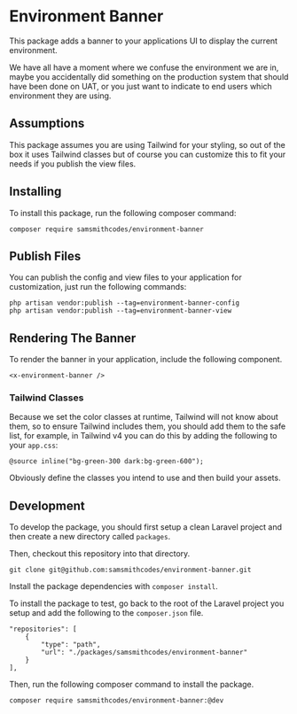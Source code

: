# Environment Banner

This package adds a banner to your applications UI to display the current environment.

We have all have a moment where we confuse the environment we are in, maybe you accidentally did something on the production system that should have been done on UAT, or you just want to indicate to end users which environment they are using.

## Assumptions

This package assumes you are using Tailwind for your styling, so out of the box it uses Tailwind classes but of course you can customize this to fit your needs if you publish the view files.

## Installing

To install this package, run the following composer command:

```plaintext
composer require samsmithcodes/environment-banner
```

## Publish Files

You can publish the config and view files to your application for customization, just run the following commands:

```plaintext
php artisan vendor:publish --tag=environment-banner-config
php artisan vendor:publish --tag=environment-banner-view
```

## Rendering The Banner

To render the banner in your application, include the following component.

```plaintext
<x-environment-banner />
```

### Tailwind Classes

Because we set the color classes at runtime, Tailwind will not know about them, so to ensure Tailwind includes them, you should add them to the safe list, for example, in Tailwind v4 you can do this by adding the following to your `app.css`:

```plaintext
@source inline("bg-green-300 dark:bg-green-600");
```

Obviously define the classes you intend to use and then build your assets.

## Development

To develop the package, you should first setup a clean Laravel project and then create a new directory called `packages`.

Then, checkout this repository into that directory.

```plaintext
git clone git@github.com:samsmithcodes/environment-banner.git
```

Install the package dependencies with `composer install`.

To install the package to test, go back to the root of the Laravel project you setup and add the following to the `composer.json` file.

```plaintext
"repositories": [
    {
        "type": "path",
        "url": "./packages/samsmithcodes/environment-banner"
    }
],
```

Then, run the following composer command to install the package.

```plaintext
composer require samsmithcodes/environment-banner:@dev
```
